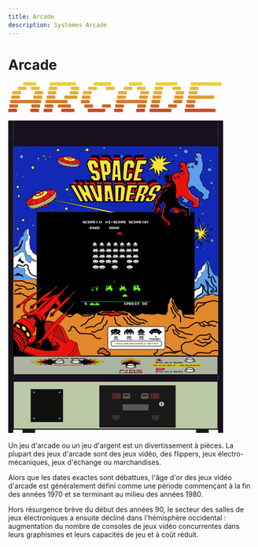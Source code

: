 ```yaml
---
title: Arcade
description: Systèmes Arcade
---
```


# Arcade

![](/migration-images/emulateurs/arcade/image%20%2837%29.png)

![](/migration-images/emulateurs/arcade/console-4-.svg)

Un jeu d'arcade ou un jeu d'argent est un divertissement à pièces. La plupart des jeux d'arcade sont des jeux vidéo, des flippers, jeux électro-mécaniques, jeux d'échange ou marchandises.

Alors que les dates exactes sont débattues, l'âge d'or des jeux vidéo d'arcade est généralement défini comme une période commençant à la fin des années 1970 et se terminant au milieu des années 1980.

Hors résurgence brève du début des années 90, le secteur des salles de jeux électroniques a ensuite décliné dans l'hémisphère occidental : augmentation du nombre de consoles de jeux vidéo concurrentes dans leurs graphismes et leurs capacités de jeu et à coût réduit.

